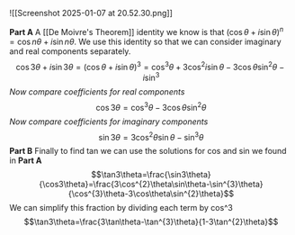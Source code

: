 ![[Screenshot 2025-01-07 at 20.52.30.png]]

**Part A**
A [[De Moivre's Theorem]] identity we know is that $(\cos\theta+i\sin\theta)^{n}=\cos n\theta+i\sin n\theta$. We use this identity so that we can consider imaginary and real components separately.
$$\cos 3\theta+i\sin 3\theta=(\cos\theta+i\sin\theta)^{3}=\cos^{3}\theta+3\cos^{2}i\sin\theta-3\cos\theta\sin^{2}\theta-i\sin^{3}$$
*Now compare coefficients for real components*
$$\cos3\theta=\cos^{3}\theta-3\cos\theta\sin^{2}\theta$$
*Now compare coefficients for imaginary components*
$$\sin3\theta=3\cos^{2}\theta\sin\theta-\sin^{3}\theta$$
**Part B**
Finally to find tan we can use the solutions for cos and sin we found in **Part A**
$$\tan3\theta=\frac{\sin3\theta}{\cos3\theta}=\frac{3\cos^{2}\theta\sin\theta-\sin^{3}\theta}{\cos^{3}\theta-3\cos\theta\sin^{2}\theta}$$
We can simplify this fraction by dividing each term by cos^3
$$\tan3\theta=\frac{3\tan\theta-\tan^{3}\theta}{1-3\tan^{2}\theta}$$